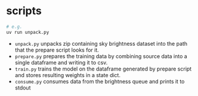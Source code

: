 # scripts

```sh
# e.g.
uv run unpack.py
```

- `unpack.py` unpacks zip containing sky brightness dataset into the path that the prepare script looks for it.
- `prepare.py` prepares the training data by combining source data into a single dataframe and writing it to csv.
- `train.py` trains the model on the dataframe generated by prepare script and stores resulting weights in a state dict.
- `consume.py` consumes data from the brightness queue and prints it to stdout
